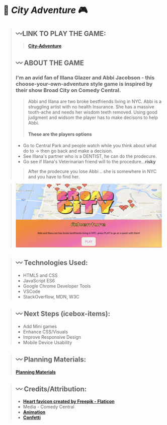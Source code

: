 # :city_sunrise: _City Adventure_  :video_game:

>## :wavy_dash:LINK TO PLAY THE GAME:
>>**[City-Adventure](https://city-adventure.netlify.app/)**
>## :wavy_dash: ABOUT THE GAME
> ### I'm an avid fan of Illana Glazer and Abbi Jacobson - this choose-your-own-adventure style game is inspired by their show Broad City on Comedy Central.
>>Abbi and Illana are two broke bestfriends living in NYC. Abbi is a struggling artist with no health Insurance. She has a massive tooth-ache and needs her wisdom teeth removed. Using good judgment and widsom the player has to make decisons to help Abbi. 
>>#### These are the players options
> - Go to Central Park and people watch while you think about what do to   -> then go back and make a decision.
> - See Illana's partner who is a DENTIST, he can do the prodecure. 
> - Go see if Illana's Veterinarian friend will to the procedure...**risky**
>> After the prodecure you lose Abbi .. she is somewhere in NYC and you have to find her. 

> ![title](./images/CityAdventure.png)

>## :wavy_dash: Technologies Used:
> - HTML5 and CSS
> - JavaScript ES6
> - Google Chrome Developer Tools
> - VSCode
> - StackOverflow, MDN, W3C

>## :wavy_dash: Next Steps (icebox-items):
> - Add Mini games 
> - Enhance CSS/Visuals
> - Improve Responsive Design
> - Mobile Device Usability

>## :wavy_dash: Planning Materials:
>**[Planning Materials](https://trello.com/b/vCgXyf9l/broad-city-choose-your-own-adventure-game)**

>## :wavy_dash: Credits/Attribution:
> - **[Heart favicon created by Freepik - Flaticon]("https://www.flaticon.com/free-icons/heart")**
> - Media - Comedy Central
> - **[Animation](https://animate.style/)**
> - **[Confetti](https://github.com/Agezao/confetti-js)**




